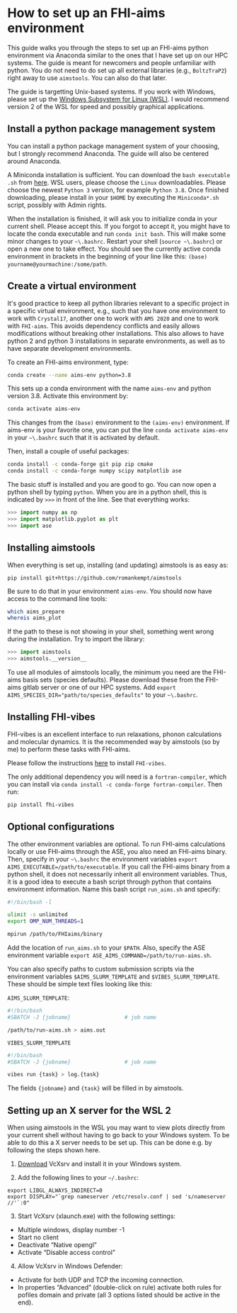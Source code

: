 # How to set up an FHI-aims environment


This guide walks you through the steps to set up an FHI-aims python environment via Anaconda similar to the ones that I have set up on our HPC systems.
The guide is meant for newcomers and people unfamiliar with python. You do not need to do set up all external libraries (e.g., `BoltzTraP2`) right away
to use `aimstools`. You can also do that later.

The guide is targetting Unix-based systems. If you work with Windows, please set up the [Windows Subsystem for Linux (WSL)](https://docs.microsoft.com/en-us/windows/wsl/install-win10). I would recommend version 2 of the WSL for speed and possibly graphical applications.

## Install a python package management system

You can install a python package management system of your choosing, but I strongly recommend Anaconda. The guide will also be centered around Anaconda.

A Miniconda installation is sufficient. You can download the `bash executable .sh` from [here](https://docs.conda.io/en/latest/miniconda.html). WSL users, please choose the `Linux` downloadables. Please choose the newest `Python 3` version, for example `Python 3.8`. Once finished downloading, please install in your `$HOME` by executing the `Miniconda*.sh` script, possibly with Admin rights.

When the installation is finished, it will ask you to initialize conda in your current shell. Please accept this. If you forgot to accept it, you might have to locate the conda executable and run `conda init bash`. This will make some minor changes to your `~\.bashrc`. Restart your shell (`source ~\.bashrc`) or open a new one to take effect. You should see the currently active conda environment in brackets in the beginning of your line like this: `(base) yourname@yourmachine:/some/path`.

## Create a virtual environment

It's good practice to keep all python libraries relevant to a specific project in a specific virtual environment, e.g., such that you have one environment to work with `Crystal17`, another one to work with `AMS 2020` and one to work with `FHI-aims`. This avoids dependency conflicts and easily allows modifications without breaking other installations. This also allows to have python 2 and python 3 installations in separate environments, as well as to have separate development environments.

To create an FHI-aims environment, type:
```bash
conda create --name aims-env python=3.8
```

This sets up a conda environment with the name `aims-env` and python version 3.8.
Activate this environment by:
```bash
conda activate aims-env
```

This changes from the `(base)` environment to the `(aims-env)` environment. If aims-env is your favorite one, you can put the line `conda activate aims-env` in your `~\.bashrc` such that it is activated by default.

Then, install a couple of useful packages:
```bash
conda install -c conda-forge git pip zip cmake 
conda install -c conda-forge numpy scipy matplotlib ase
```

The basic stuff is installed and you are good to go. You can now open a python shell by typing `python`. When you are in a python shell, this is indicated by `>>>` in front of the line. See that everything works:

```python
>>> import numpy as np
>>> import matplotlib.pyplot as plt
>>> import ase
``` 

## Installing aimstools

When everything is set up, installing (and updating) aimstools is as easy as:

```
pip install git+https://github.com/romankempt/aimstools
```

Be sure to do that in your environment `aims-env`. You should now have access to the command line tools:
```bash
which aims_prepare
whereis aims_plot
```

If the path to these is not showing in your shell, something went wrong during the installation. Try to import the library:
```python
>>> import aimstools
>>> aimstools.__version__
```

To use all modules of aimstools locally, the minimum you need are the FHI-aims basis sets (species defaults). Please download these from the FHI-aims gitlab server or one of our HPC systems. Add `export AIMS_SPECIES_DIR="path/to/species_defaults"` to your `~\.bashrc`.

## Installing FHI-vibes

FHI-vibes is an excellent interface to run relaxations, phonon calculations and molecular dynamics. It is the recommended way by aimstools (so by me) to perform these tasks with FHI-aims.

Please follow the instructions [here](https://vibes-developers.gitlab.io/vibes/Installation/) to install `FHI-vibes`.

The only additional dependency you will need is a `fortran-compiler`, which you can install via `conda install -c conda-forge fortran-compiler`.
Then run:
```bash
pip install fhi-vibes
```

## Optional configurations

The other environment variables are optional. To run FHI-aims calculations locally or use FHI-aims through the ASE, you also need an FHI-aims binary. Then, specify in your `~\.bashrc` the environment variables `export AIMS_EXECUTABLE=/path/to/executable`. If you call the FHI-aims binary from a python shell, it does not necessarily inherit all environment variables. Thus, it is a good idea to execute a bash script through python that contains environment information. Name this bash script `run_aims.sh` and specify:

```bash
#!/bin/bash -l

ulimit -s unlimited
export OMP_NUM_THREADS=1

mpirun /path/to/FHIaims/binary
```

Add the location of `run_aims.sh` to your `$PATH`. Also, specify the ASE environment variable `export ASE_AIMS_COMMAND=/path/to/run-aims.sh`.

You can also specify paths to custom submission scripts via the environment variables `$AIMS_SLURM_TEMPLATE` and `$VIBES_SLURM_TEMPLATE`. These should be simple text files looking like this:

`AIMS_SLURM_TEMPLATE`:
```bash
#!/bin/bash
#SBATCH -J {jobname}                 # job name

/path/to/run-aims.sh > aims.out
```

`VIBES_SLURM_TEMPLATE`
```bash
#!/bin/bash
#SBATCH -J {jobname}                 # job name

vibes run {task} > log.{task}
```

The fields `{jobname}` and `{task}` will be filled in by aimstools.


## Setting up an X server for the WSL 2
When using aimstools in the WSL you may want to view plots directly from your current shell without having to go back to your Windows system. To be able to do this a X server needs to be set up. This can be done e.g. by following the steps shown here.
1) [Download](https://sourceforge.net/projects/vcxsrv/) VcXsrv and install it in your Windows system.

2) Add the following lines to your `~/.bashrc`:
```
export LIBGL_ALWAYS_INDIRECT=0
export DISPLAY="`grep nameserver /etc/resolv.conf | sed 's/nameserver //'`:0"
```

3) Start VcXsrv (xlaunch.exe) with the following settings:
* Multiple windows, display number -1
* Start no client
* Deactivate “Native opengl”
* Activate “Disable access control”

4) Allow VcXsrv in Windows Defender:
* Activate for both UDP and TCP the incoming connection.
* In properties “Advanced” (double-click on rule) activate both rules for pofiles domain and private (all 3 options listed should be active in the end).

